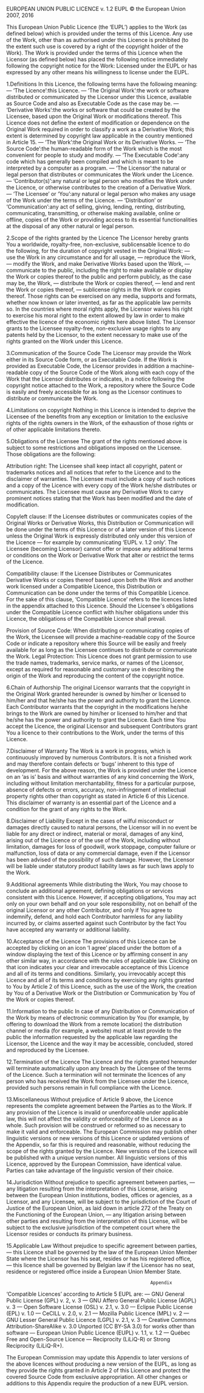 EUROPEAN UNION PUBLIC LICENCE v. 1.2 EUPL © the European Union 2007, 2016

This European Union Public Licence (the ‘EUPL’) applies to the Work (as
defined below) which is provided under the terms of this Licence. Any use
of the Work, other than as authorised under this Licence is prohibited (to
the extent such use is covered by a right of the copyright holder of the
Work). The Work is provided under the terms of this Licence when the
Licensor (as defined below) has placed the following notice immediately
following the copyright notice for the Work: Licensed under the EUPL or has
expressed by any other means his willingness to license under the EUPL.

1.Definitions In this Licence, the following terms have the following
meaning: — ‘The Licence’:this Licence. — ‘The Original Work’:the work or
software distributed or communicated by the Licensor under this Licence,
available as Source Code and also as Executable Code as the case may be. —
‘Derivative Works’:the works or software that could be created by the
Licensee, based upon the Original Work or modifications thereof. This
Licence does not define the extent of modification or dependence on the
Original Work required in order to classify a work as a Derivative Work;
this extent is determined by copyright law applicable in the country
mentioned in Article 15. — ‘The Work’:the Original Work or its Derivative
Works. — ‘The Source Code’:the human-readable form of the Work which is the
most convenient for people to study and modify. — ‘The Executable Code’:any
code which has generally been compiled and which is meant to be interpreted
by a computer as a program. — ‘The Licensor’:the natural or legal person
that distributes or communicates the Work under the Licence. —
‘Contributor(s)’:any natural or legal person who modifies the Work under
the Licence, or otherwise contributes to the creation of a Derivative Work.
— ‘The Licensee’ or ‘You’:any natural or legal person who makes any usage
of the Work under the terms of the Licence. — ‘Distribution’ or
‘Communication’:any act of selling, giving, lending, renting, distributing,
communicating, transmitting, or otherwise making available, online or
offline, copies of the Work or providing access to its essential
functionalities at the disposal of any other natural or legal person.

2.Scope of the rights granted by the Licence The Licensor hereby grants You
a worldwide, royalty-free, non-exclusive, sublicensable licence to do the
following, for the duration of copyright vested in the Original Work: — use
the Work in any circumstance and for all usage, — reproduce the Work, —
modify the Work, and make Derivative Works based upon the Work, —
communicate to the public, including the right to make available or display
the Work or copies thereof to the public and perform publicly, as the case
may be, the Work, — distribute the Work or copies thereof, — lend and rent
the Work or copies thereof, — sublicense rights in the Work or copies
thereof. Those rights can be exercised on any media, supports and formats,
whether now known or later invented, as far as the applicable law permits
so. In the countries where moral rights apply, the Licensor waives his
right to exercise his moral right to the extent allowed by law in order to
make effective the licence of the economic rights here above listed. The
Licensor grants to the Licensee royalty-free, non-exclusive usage rights to
any patents held by the Licensor, to the extent necessary to make use of
the rights granted on the Work under this Licence.

3.Communication of the Source Code The Licensor may provide the Work either
in its Source Code form, or as Executable Code. If the Work is provided as
Executable Code, the Licensor provides in addition a machine-readable copy
of the Source Code of the Work along with each copy of the Work that the
Licensor distributes or indicates, in a notice following the copyright
notice attached to the Work, a repository where the Source Code is easily
and freely accessible for as long as the Licensor continues to distribute
or communicate the Work.

4.Limitations on copyright Nothing in this Licence is intended to deprive
the Licensee of the benefits from any exception or limitation to the
exclusive rights of the rights owners in the Work, of the exhaustion of
those rights or of other applicable limitations thereto.

5.Obligations of the Licensee The grant of the rights mentioned above is
subject to some restrictions and obligations imposed on the Licensee. Those
obligations are the following:

Attribution right: The Licensee shall keep intact all copyright, patent or
trademarks notices and all notices that refer to the Licence and to the
disclaimer of warranties. The Licensee must include a copy of such notices
and a copy of the Licence with every copy of the Work he/she distributes or
communicates. The Licensee must cause any Derivative Work to carry
prominent notices stating that the Work has been modified and the date of
modification.

Copyleft clause: If the Licensee distributes or communicates copies of the
Original Works or Derivative Works, this Distribution or Communication will
be done under the terms of this Licence or of a later version of this
Licence unless the Original Work is expressly distributed only under this
version of the Licence — for example by communicating ‘EUPL v. 1.2 only’.
The Licensee (becoming Licensor) cannot offer or impose any additional
terms or conditions on the Work or Derivative Work that alter or restrict
the terms of the Licence.

Compatibility clause: If the Licensee Distributes or Communicates
Derivative Works or copies thereof based upon both the Work and another
work licensed under a Compatible Licence, this Distribution or
Communication can be done under the terms of this Compatible Licence. For
the sake of this clause, ‘Compatible Licence’ refers to the licences listed
in the appendix attached to this Licence. Should the Licensee's obligations
under the Compatible Licence conflict with his/her obligations under this
Licence, the obligations of the Compatible Licence shall prevail.

Provision of Source Code: When distributing or communicating copies of the
Work, the Licensee will provide a machine-readable copy of the Source Code
or indicate a repository where this Source will be easily and freely
available for as long as the Licensee continues to distribute or
communicate the Work. Legal Protection: This Licence does not grant
permission to use the trade names, trademarks, service marks, or names of
the Licensor, except as required for reasonable and customary use in
describing the origin of the Work and reproducing the content of the
copyright notice.

6.Chain of Authorship The original Licensor warrants that the copyright in
the Original Work granted hereunder is owned by him/her or licensed to
him/her and that he/she has the power and authority to grant the Licence.
Each Contributor warrants that the copyright in the modifications he/she
brings to the Work are owned by him/her or licensed to him/her and that
he/she has the power and authority to grant the Licence. Each time You
accept the Licence, the original Licensor and subsequent Contributors grant
You a licence to their contributions to the Work, under the terms of this
Licence.

7.Disclaimer of Warranty The Work is a work in progress, which is
continuously improved by numerous Contributors. It is not a finished work
and may therefore contain defects or ‘bugs’ inherent to this type of
development. For the above reason, the Work is provided under the Licence
on an ‘as is’ basis and without warranties of any kind concerning the Work,
including without limitation merchantability, fitness for a particular
purpose, absence of defects or errors, accuracy, non-infringement of
intellectual property rights other than copyright as stated in Article 6 of
this Licence. This disclaimer of warranty is an essential part of the
Licence and a condition for the grant of any rights to the Work.

8.Disclaimer of Liability Except in the cases of wilful misconduct or
damages directly caused to natural persons, the Licensor will in no event
be liable for any direct or indirect, material or moral, damages of any
kind, arising out of the Licence or of the use of the Work, including
without limitation, damages for loss of goodwill, work stoppage, computer
failure or malfunction, loss of data or any commercial damage, even if the
Licensor has been advised of the possibility of such damage. However, the
Licensor will be liable under statutory product liability laws as far such
laws apply to the Work.

9.Additional agreements While distributing the Work, You may choose to
conclude an additional agreement, defining obligations or services
consistent with this Licence. However, if accepting obligations, You may
act only on your own behalf and on your sole responsibility, not on behalf
of the original Licensor or any other Contributor, and only if You agree to
indemnify, defend, and hold each Contributor harmless for any liability
incurred by, or claims asserted against such Contributor by the fact You
have accepted any warranty or additional liability.

10.Acceptance of the Licence The provisions of this Licence can be accepted
by clicking on an icon ‘I agree’ placed under the bottom of a window
displaying the text of this Licence or by affirming consent in any other
similar way, in accordance with the rules of applicable law. Clicking on
that icon indicates your clear and irrevocable acceptance of this Licence
and all of its terms and conditions. Similarly, you irrevocably accept this
Licence and all of its terms and conditions by exercising any rights
granted to You by Article 2 of this Licence, such as the use of the Work,
the creation by You of a Derivative Work or the Distribution or
Communication by You of the Work or copies thereof.

11.Information to the public In case of any Distribution or Communication
of the Work by means of electronic communication by You (for example, by
offering to download the Work from a remote location) the distribution
channel or media (for example, a website) must at least provide to the
public the information requested by the applicable law regarding the
Licensor, the Licence and the way it may be accessible, concluded, stored
and reproduced by the Licensee.

12.Termination of the Licence The Licence and the rights granted hereunder
will terminate automatically upon any breach by the Licensee of the terms
of the Licence. Such a termination will not terminate the licences of any
person who has received the Work from the Licensee under the Licence,
provided such persons remain in full compliance with the Licence.

13.Miscellaneous Without prejudice of Article 9 above, the Licence
represents the complete agreement between the Parties as to the Work. If
any provision of the Licence is invalid or unenforceable under applicable
law, this will not affect the validity or enforceability of the Licence as
a whole. Such provision will be construed or reformed so as necessary to
make it valid and enforceable. The European Commission may publish other
linguistic versions or new versions of this Licence or updated versions of
the Appendix, so far this is required and reasonable, without reducing the
scope of the rights granted by the Licence. New versions of the Licence
will be published with a unique version number. All linguistic versions of
this Licence, approved by the European Commission, have identical value.
Parties can take advantage of the linguistic version of their choice.

14.Jurisdiction Without prejudice to specific agreement between parties, —
any litigation resulting from the interpretation of this License, arising
between the European Union institutions, bodies, offices or agencies, as a
Licensor, and any Licensee, will be subject to the jurisdiction of the
Court of Justice of the European Union, as laid down in article 272 of the
Treaty on the Functioning of the European Union, — any litigation arising
between other parties and resulting from the interpretation of this
License, will be subject to the exclusive jurisdiction of the competent
court where the Licensor resides or conducts its primary business.

15.Applicable Law Without prejudice to specific agreement between parties,
— this Licence shall be governed by the law of the European Union Member
State where the Licensor has his seat, resides or has his registered
office, — this licence shall be governed by Belgian law if the Licensor has
no seat, residence or registered office inside a European Union Member
State.

```
                                                     Appendix
```

‘Compatible Licences’ according to Article 5 EUPL are: — GNU General Public
License (GPL) v. 2, v. 3 — GNU Affero General Public License (AGPL) v. 3 —
Open Software License (OSL) v. 2.1, v. 3.0 — Eclipse Public License (EPL)
v. 1.0 — CeCILL v. 2.0, v. 2.1 — Mozilla Public Licence (MPL) v. 2 — GNU
Lesser General Public Licence (LGPL) v. 2.1, v. 3 — Creative Commons
Attribution-ShareAlike v. 3.0 Unported (CC BY-SA 3.0) for works other than
software — European Union Public Licence (EUPL) v. 1.1, v. 1.2 — Québec
Free and Open-Source Licence — Reciprocity (LiLiQ-R) or Strong Reciprocity
(LiLiQ-R+).

The European Commission may update this Appendix to later versions of the
above licences without producing a new version of the EUPL, as long as they
provide the rights granted in Article 2 of this Licence and protect the
covered Source Code from exclusive appropriation. All other changes or
additions to this Appendix require the production of a new EUPL version.

